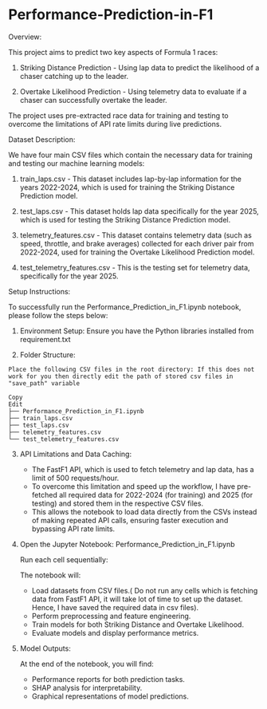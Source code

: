 # Performance-Prediction-in-F1

Overview:

This project aims to predict two key aspects of Formula 1 races:

  1. Striking Distance Prediction - Using lap data to predict the likelihood of a chaser catching up to the leader.

  2. Overtake Likelihood Prediction - Using telemetry data to evaluate if a chaser can successfully overtake the leader.

The project uses pre-extracted race data for training and testing to overcome the limitations of API rate limits during live predictions.


Dataset Description:

We have four main CSV files which contain the necessary data for training and testing our machine learning models:

  1. train_laps.csv - This dataset includes lap-by-lap information for the years 2022-2024, which is used for training the Striking Distance Prediction model.

  2. test_laps.csv - This dataset holds lap data specifically for the year 2025, which is used for testing the Striking Distance Prediction model.

  3. telemetry_features.csv - This dataset contains telemetry data (such as speed, throttle, and brake averages) collected for each driver pair from 2022-2024, used for training the Overtake Likelihood Prediction model.

  4. test_telemetry_features.csv - This is the testing set for telemetry data, specifically for the year 2025.

Setup Instructions:

To successfully run the Performance_Prediction_in_F1.ipynb notebook, please follow the steps below:

  1. Environment Setup:
     Ensure you have the Python libraries installed from requirement.txt

  2. Folder Structure:

    Place the following CSV files in the root directory: If this does not work for you then directly edit the path of stored csv files in "save_path" variable

    Copy
    Edit
    ├── Performance_Prediction_in_F1.ipynb
    ├── train_laps.csv
    ├── test_laps.csv
    ├── telemetry_features.csv
    └── test_telemetry_features.csv

  3. API Limitations and Data Caching:
     - The FastF1 API, which is used to fetch telemetry and lap data, has a limit of 500 requests/hour.
     - To overcome this limitation and speed up the workflow, I have pre-fetched all required data for 2022-2024 (for training) and 2025 (for testing) and stored them in the respective CSV files.
     - This allows the notebook to load data directly from the CSVs instead of making repeated API calls, ensuring faster execution and bypassing API rate limits.
       
  5. Open the Jupyter Notebook: Performance_Prediction_in_F1.ipynb

     Run each cell sequentially:

     The notebook will:
       - Load datasets from CSV files.( Do not run any cells which is fetching data from FastF1 API, it will take lot of time to set up the dataset. Hence, I have saved the required data in csv files).
       - Perform preprocessing and feature engineering.
       - Train models for both Striking Distance and Overtake Likelihood.
       - Evaluate models and display performance metrics.
     
  7.   Model Outputs:

       At the end of the notebook, you will find:
        - Performance reports for both prediction tasks.
        - SHAP analysis for interpretability.
        - Graphical representations of model predictions.
  
